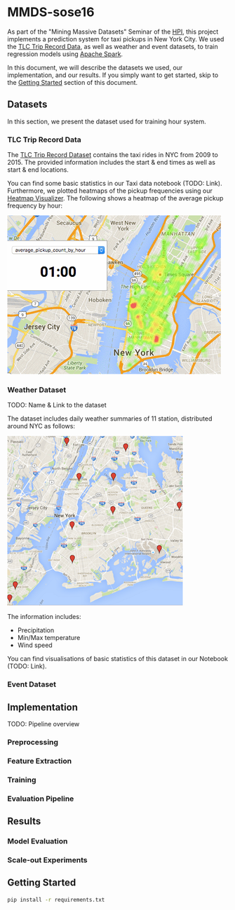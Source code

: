 # MMDS-sose16

As part of the "Mining Massive Datasets" Seminar of the [HPI](http://hpi.de/), this project implements a prediction system for taxi pickups in New York City.
We used the [TLC Trip Record Data](http://www.nyc.gov/html/tlc/html/about/trip_record_data.shtml), as well as weather and event datasets, to train regression models using [Apache Spark](http://spark.apache.org/).

In this document, we will describe the datasets we used, our implementation, and our results.
If you simply want to get started, skip to the [Getting Started](#getting_started) section of this document.

## Datasets

In this section, we present the dataset used for training hour system.

### TLC Trip Record Data

The [TLC Trip Record Dataset](http://www.nyc.gov/html/tlc/html/about/trip_record_data.shtml) contains the taxi rides in NYC from 2009 to 2015.
The provided information includes the start & end times as well as start & end locations.

You can find some basic statistics in our Taxi data notebook (TODO: Link).
Furthermore, we plotted heatmaps of the pickup frequencies using our [Heatmap Visualizer](heatmap-visualizer).
The following shows a heatmap of the average pickup frequency by hour:

![Pickups by hour heatmap](images/heatmaps/pickups_by_hour.gif)

### Weather Dataset

TODO: Name & Link to the dataset

The dataset includes daily weather summaries of 11 station, distributed around NYC as follows:

![Map weather stations](images/weather_stations.png)

The information includes:

- Precipitation
- Min/Max temperature
- Wind speed

You can find visualisations of basic statistics of this dataset in our Notebook (TODO: Link).

### Event Dataset

## Implementation

TODO: Pipeline overview

### Preprocessing

### Feature Extraction

### Training

### Evaluation Pipeline

## Results

### Model Evaluation

### Scale-out Experiments

## <a name="getting_started"></a> Getting Started

```bash
pip install -r requirements.txt
```
